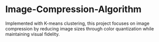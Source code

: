 # Image-Compression-Algorithm
Implemented with K-means clustering, this project focuses on image compression by reducing image sizes through color quantization while maintaining visual fidelity.
